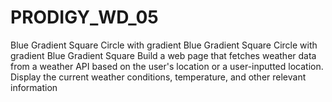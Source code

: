 # PRODIGY_WD_05
 Blue Gradient Square Circle with gradient Blue Gradient Square Circle with gradient Blue Gradient Square Build a web page that fetches weather data from a weather API based on the user's location or a user-inputted location. Display the current weather conditions, temperature, and other relevant information
